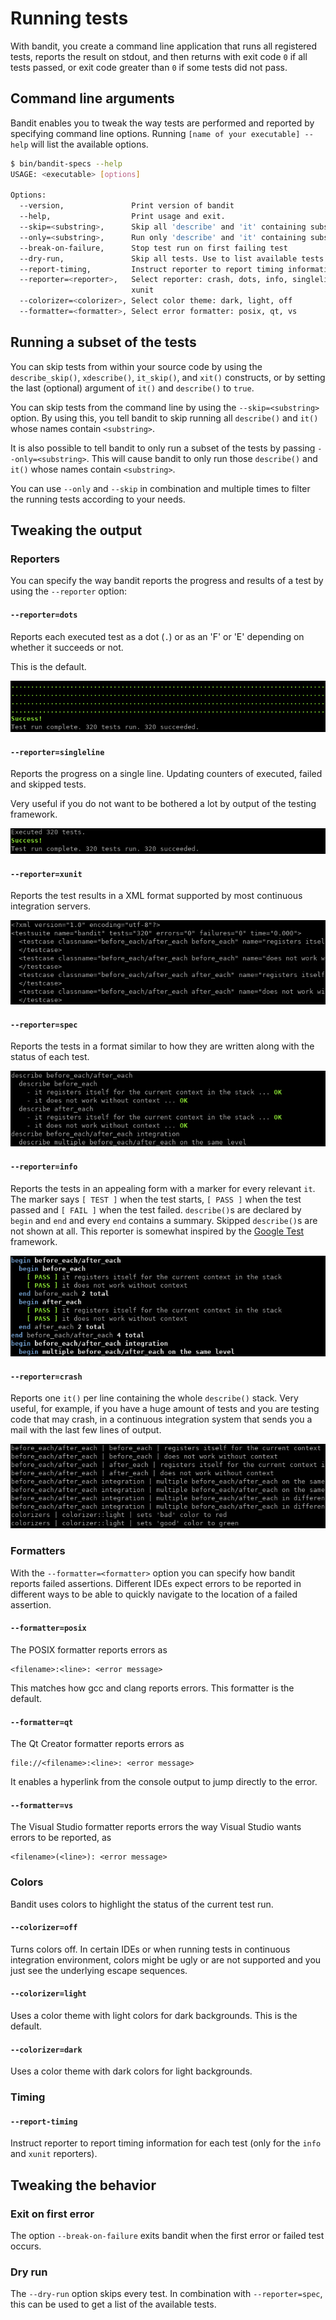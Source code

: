 # Running tests

With bandit, you create a command line application that runs all registered
tests, reports the result on stdout, and then returns with exit code `0` if all
tests passed, or exit code greater than `0` if some tests did not pass.

## Command line arguments

Bandit enables you to tweak the way tests are performed and reported by
specifying command line options.
Running `[name of your executable] --help` will list the available options.

```bash
$ bin/bandit-specs --help
USAGE: <executable> [options]

Options:
  --version,               Print version of bandit
  --help,                  Print usage and exit.
  --skip=<substring>,      Skip all 'describe' and 'it' containing substring
  --only=<substring>,      Run only 'describe' and 'it' containing substring
  --break-on-failure,      Stop test run on first failing test
  --dry-run,               Skip all tests. Use to list available tests
  --report-timing,         Instruct reporter to report timing information
  --reporter=<reporter>,   Select reporter: crash, dots, info, singleline, spec,
                           xunit
  --colorizer=<colorizer>, Select color theme: dark, light, off
  --formatter=<formatter>, Select error formatter: posix, qt, vs
```

## Running a subset of the tests

You can skip tests from within your source code by using the `describe_skip()`,
`xdescribe()`, `it_skip()`, and `xit()` constructs, or by setting the last
(optional) argument of `it()` and `describe()` to `true`.

You can skip tests from the command line by using the `--skip=<substring>`
option. By using this, you tell bandit to skip running all `describe()`
and `it()` whose names contain `<substring>`.

It is also possible to tell bandit to only run a subset of the tests by passing
`--only=<substring>`. This will cause bandit to only run those `describe()` and
`it()` whose names contain `<substring>`.

You can use `--only` and `--skip` in combination and multiple times to
filter the running tests according to your needs.

## Tweaking the output

### Reporters

You can specify the way bandit reports the progress and results of a test
by using the `--reporter` option:

#### `--reporter=dots`

Reports each executed test as a dot (`.`) or as an 'F' or 'E'
depending on whether it succeeds or not.

This is the default.

![Screenshot of dots reporter](images/reporter-dots.png)

#### `--reporter=singleline`

Reports the progress on a single line.
Updating counters of executed, failed and skipped tests.

Very useful if you do not want to be bothered a lot by output
of the testing framework.

![Screenshot of singleline reporter](images/reporter-singleline.png)

#### `--reporter=xunit`

Reports the test results in a XML format supported by most
continuous integration servers.

![Screenshot of xunit reporter](images/reporter-xunit.png)

#### `--reporter=spec`

Reports the tests in a format similar to how they are
written along with the status of each test.

![Screenshot of spec reporter](images/reporter-spec.png)

#### `--reporter=info`

Reports the tests in an appealing form with a marker
for every relevant `it`. The marker says `[ TEST ]` when the test starts,
`[ PASS ]` when the test passed and `[ FAIL ]` when the test failed.
`describe()`s are declared by `begin` and `end` and every `end` contains a
summary.
Skipped `describe()`s are not shown at all.
This reporter is somewhat inspired by the
[Google Test](//github.com/google/googletest) framework.

![Screenshot of info reporter](images/reporter-info.png)

#### `--reporter=crash`

Reports one `it()` per line containing the whole `describe()` stack.
Very useful, for example, if you have a huge amount of tests and you are
testing code that may crash, in a continuous integration system that sends
you a mail with the last few lines of output.

![Screenshot of crash reporter](images/reporter-crash.png)

### Formatters

With the `--formatter=<formatter>` option you can specify how bandit reports
failed assertions. Different IDEs expect errors to be reported in different
ways to be able to quickly navigate to the location of a failed assertion.

#### `--formatter=posix`

The POSIX formatter reports errors as

```
<filename>:<line>: <error message>
```

This matches how gcc and clang reports errors.
This formatter is the default.

#### `--formatter=qt`

The Qt Creator formatter reports errors as

```
file://<filename>:<line>: <error message>
```

It enables a hyperlink from the console output to jump directly to the error.

#### `--formatter=vs`

The Visual Studio formatter reports errors the way Visual Studio wants
errors to be reported, as

```
<filename>(<line>): <error message>
```

### Colors

Bandit uses colors to highlight the status of the current test run.

#### `--colorizer=off`

Turns colors off.
In certain IDEs or when running tests in continuous integration environment,
colors might be ugly or are not supported and you just see the underlying escape
sequences.

#### `--colorizer=light`

Uses a color theme with light colors for dark backgrounds.
This is the default.

#### `--colorizer=dark`

Uses a color theme with dark colors for light backgrounds.

### Timing

#### `--report-timing`

Instruct reporter to report timing information for each test (only for the
`info` and `xunit` reporters).

## Tweaking the behavior

### Exit on first error

The option `--break-on-failure` exits bandit when the first error or
failed test occurs.

### Dry run

The `--dry-run` option skips every test.
In combination with `--reporter=spec`, this can be used to get a list
of the available tests.
